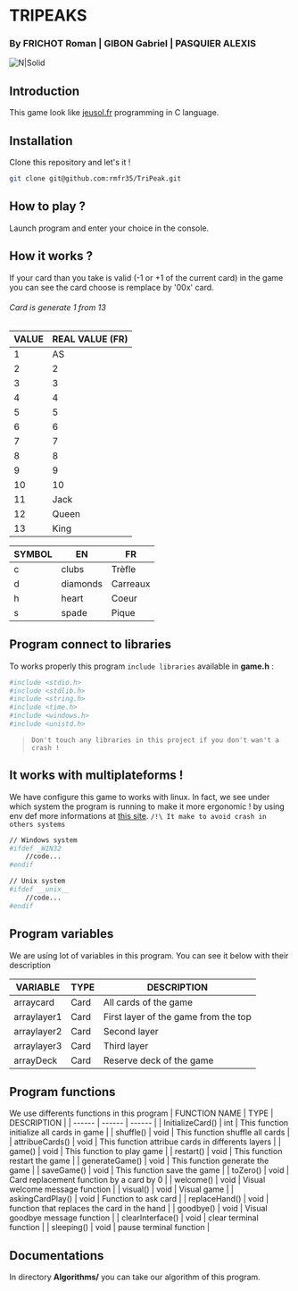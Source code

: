 # TRIPEAKS 
### By FRICHOT Roman | GIBON Gabriel | PASQUIER ALEXIS

![N|Solid](https://www.polesup-delasalle.fr/wp-content/uploads/sites/5/2020/01/Sticker-Fili%C3%A8re-SI_Publi%C3%A9-250x250.jpg) 

## Introduction
This game look like [jeusol.fr](https://www.jeusol.fr/tripeaks) programming in C language.

## Installation
Clone this repository and let's it !

```sh
git clone git@github.com:rmfr35/TriPeak.git
```
## How to play ?
Launch program and enter your choice in the console.

## How it works ?
If your card than you take is valid (-1 or +1 of the current card) in the game you can see the card choose is remplace by '00x' card. 


###### Card is generate 1 from 13
| VALUE | REAL VALUE (FR) |
| ------ | ------ |
| 1 |  AS | 
| 2 |  2 | 
| 3 |  3 | 
| 4 |  4 | 
| 5 |  5 | 
| 6 |  6 | 
| 7 |  7 | 
| 8 |  8 | 
| 9 |  9 | 
| 10 |  10 | 
| 11 |  Jack | 
| 12 |  Queen | 
| 13 |  King | 


| SYMBOL | EN | FR |
| ------ | ------ | ------ |
| c |  clubs | Trèfle |
| d |  diamonds | Carreaux |
| h |  heart | Coeur |
| s |  spade | Pique |


## Program connect to libraries
To works properly this program `include libraries` available in **game.h** :
```sh
#include <stdio.h>
#include <stdlib.h>
#include <string.h>
#include <time.h>
#include <windows.h>
#include <unistd.h>
```
> `Don't touch any libraries in this project if you don't wan't a crash !`

## It works with multiplateforms !
We have configure this game to works with linux. 
In fact, we see under which system the program is running to make it more ergonomic !
by using env def more informations at [this site](https://iq.opengenus.org/detect-operating-system-in-c/). `/!\ It make to avoid crash in others systems`

```sh
// Windows system
#ifdef _WIN32
    //code...
#endif

// Unix system
#ifdef __unix__
    //code...
#endif
```

## Program variables
We are using lot of variables in this program. You can see it below with their description

| VARIABLE | TYPE  | DESCRIPTION |
| ------ | ------ | ------ |
| arraycard | Card | All cards of the game |
| arraylayer1 | Card | First layer of the game from the top |
| arraylayer2 | Card | Second layer |
| arraylayer3 | Card | Third layer |
| arrayDeck | Card | Reserve deck of the game |

## Program functions
We use differents functions in this program 
| FUNCTION NAME | TYPE  | DESCRIPTION |
| ------ | ------ | ------ |
| InitializeCard() | int | This function initialize all cards in game |
| shuffle() | void | This function shuffle all cards |
| attribueCards() | void | This function attribue cards in differents layers |
| game() | void | This function to play game |
| restart() | void | This function restart the game |
| generateGame() | void | This function generate the game |
| saveGame() | void | This function save the game |
| toZero() | void | Card replacement function by a card by 0 |
| welcome() | void | Visual welcome message function |
| visual() | void | Visual game |
| askingCardPlay() | void | Function to ask card |
| replaceHand() | void | function that replaces the card in the hand |
| goodbye() | void | Visual goodbye message function |
| clearInterface() | void | clear terminal function |
| sleeping() | void | pause terminal function |

## Documentations
In directory **Algorithms/** you can take our algorithm of this program.

